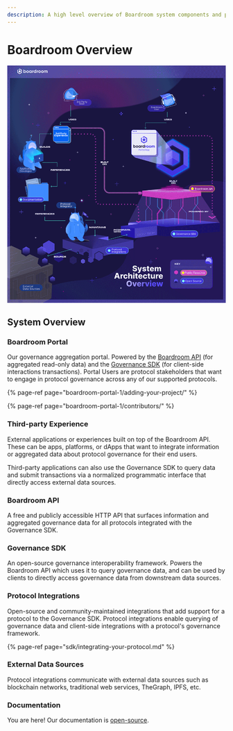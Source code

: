 ```yaml
---
description: A high level overview of Boardroom system components and product offerings
---
```


# Boardroom Overview



![Click to expand - this diagram illustrates the major components of the Boardroom platform](.gitbook/assets/boardroom-systemarch-overview-small.gif)

## System Overview

### Boardroom Portal

Our governance aggregation portal. Powered by the [Boardroom API](boardroom-api/boardroom-api.md) \(for aggregated read-only data\) and the [Governance SDK](sdk/governance-sdk.md) \(for client-side interactions transactions\). Portal Users are protocol stakeholders that want to engage in protocol governance across any of our supported protocols.

{% page-ref page="boardroom-portal-1/adding-your-project/" %}

{% page-ref page="boardroom-portal-1/contributors/" %}

### Third-party Experience

External applications or experiences built on top of the Boardroom API. These can be apps, platforms, or dApps that want to integrate information or aggregated data about protocol governance for their end users.

Third-party applications can also use the Governance SDK to query data and submit transactions via a normalized programmatic interface that directly access external data sources.

### Boardroom API

A free and publicly accessible HTTP API that surfaces information and aggregated governance data for all protocols integrated with the Governance SDK.

### Governance SDK

An open-source governance interoperability framework. Powers the Boardroom API which uses it to query governance data, and can be used by clients to directly access governance data from downstream data sources.

### Protocol Integrations

Open-source and community-maintained integrations that add support for a protocol to the Governance SDK. Protocol integrations enable querying of governance data and client-side integrations with a protocol's governance framework.

{% page-ref page="sdk/integrating-your-protocol.md" %}

### External Data Sources

Protocol integrations communicate with external data sources such as blockchain networks, traditional web services, TheGraph, IPFS, etc.

### Documentation

You are here! Our documentation is [open-source](https://github.com/boardroom-inc/documentation).




